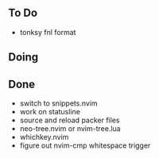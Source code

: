 ## To Do

- tonksy fnl format

## Doing


## Done

- switch to snippets.nvim
- work on statusline
- source and reload packer files
- neo-tree.nvim or nvim-tree.lua
- whichkey.nvim
- figure out nvim-cmp whitespace trigger
